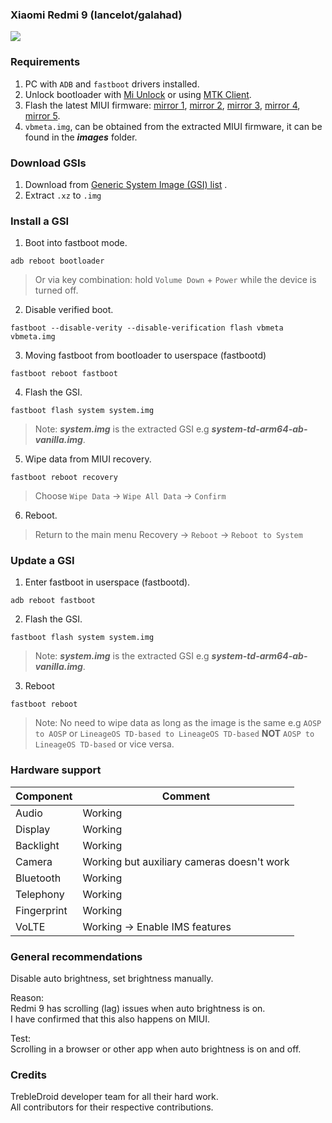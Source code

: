 ### Xiaomi Redmi 9 (lancelot/galahad)

![](https://wiki.lineageos.org/images/devices/lancelot.png)

### Requirements

1. PC with ```ADB``` and ```fastboot``` drivers installed.
2. Unlock bootloader with [Mi Unlock](https://en.miui.com/unlock/index.html) or using [MTK Client](https://github.com/bkerler/mtkclient).
3. Flash the latest MIUI firmware: [mirror 1](https://cdnorg.d.miui.com/V13.0.4.0.SJCMIXM/lancelot_global_images_V13.0.4.0.SJCMIXM_20230111.0000.00_12.0_global_06d1b1156a.tgz), [mirror 2](https://bkt-sgp-miui-ota-update-alisgp.oss-ap-southeast-1.aliyuncs.com/V13.0.4.0.SJCMIXM/lancelot_global_images_V13.0.4.0.SJCMIXM_20230111.0000.00_12.0_global_06d1b1156a.tgz), [mirror 3](https://bn.d.miui.com/V13.0.4.0.SJCMIXM/lancelot_global_images_V13.0.4.0.SJCMIXM_20230111.0000.00_12.0_global_06d1b1156a.tgz), [mirror 4](https://bigota.d.miui.com/V13.0.4.0.SJCMIXM/lancelot_global_images_V13.0.4.0.SJCMIXM_20230111.0000.00_12.0_global_06d1b1156a.tgz), [mirror 5](https://hugeota.d.miui.com/V13.0.4.0.SJCMIXM/lancelot_global_images_V13.0.4.0.SJCMIXM_20230111.0000.00_12.0_global_06d1b1156a.tgz).
4. ```vbmeta.img```, can be obtained from the extracted MIUI firmware, it can be found in the ___images___ folder.

### Download GSIs

1. Download from [Generic System Image (GSI) list](https://github.com/phhusson/treble_experimentations/wiki/Generic-System-Image-%28GSI%29-list) .
2. Extract ```.xz``` to ```.img```

### Install a GSI

1. Boot into fastboot mode.

``````
adb reboot bootloader
``````

> Or via key combination: hold ```Volume Down``` + ```Power``` while the device is turned off.

2. Disable verified boot.

``````
fastboot --disable-verity --disable-verification flash vbmeta vbmeta.img
``````

3. Moving fastboot from bootloader to userspace (fastbootd)

``````
fastboot reboot fastboot
``````

4. Flash the GSI.

``````
fastboot flash system system.img
``````

> Note: ___system.img___ is the extracted GSI e.g ___system-td-arm64-ab-vanilla.img___.

5. Wipe data from MIUI recovery.

``````
fastboot reboot recovery
``````

> Choose ```Wipe Data``` → ```Wipe All Data``` → ```Confirm```

6. Reboot.

> Return to the main menu Recovery → ```Reboot``` → ```Reboot to System```

### Update a GSI

1. Enter fastboot in userspace (fastbootd).

``````
adb reboot fastboot
``````

2. Flash the GSI.

``````
fastboot flash system system.img
``````

> Note: ___system.img___ is the extracted GSI e.g ___system-td-arm64-ab-vanilla.img___.

3. Reboot

``````
fastboot reboot
``````

> Note: No need to wipe data as long as the image is the same e.g ```AOSP to AOSP``` or ```LineageOS TD-based to LineageOS TD-based``` ******NOT****** ```AOSP to LineageOS TD-based``` or vice versa.

### Hardware support

|Component      |Comment   |
|---------------|----------|
|Audio          |Working   |                             
|Display        |Working   |
|Backlight      |Working   |
|Camera         |Working but auxiliary cameras doesn't work|
|Bluetooth      |Working   |
|Telephony      |Working   |
|Fingerprint    |Working   |
|VoLTE          |Working → Enable IMS features|

### General recommendations
Disable auto brightness, set brightness manually.

Reason:\
Redmi 9 has scrolling (lag) issues when auto brightness is on.\
I have confirmed that this also happens on MIUI.

Test:\
Scrolling in a browser or other app when auto brightness is on and off.

### Credits

TrebleDroid developer team for all their hard work.\
All contributors for their respective contributions.